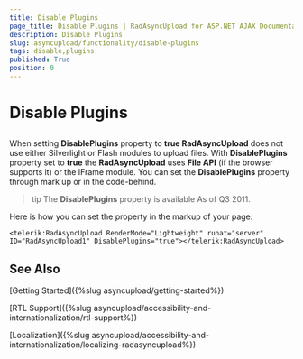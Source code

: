 ```yaml
---
title: Disable Plugins
page_title: Disable Plugins | RadAsyncUpload for ASP.NET AJAX Documentation
description: Disable Plugins
slug: asyncupload/functionality/disable-plugins
tags: disable,plugins
published: True
position: 0
---
```


# Disable Plugins

## 

When setting **DisablePlugins** property to **true RadAsyncUpload** does not use either Silverlight or Flash modules to upload files. With **DisablePlugins** property set to **true** the **RadAsyncUpload** uses **File API** (if the browser supports it) or the IFrame module. You can set the **DisablePlugins** property through mark up or in the code-behind.

>tip The **DisablePlugins** property is available As of Q3 2011.
>

Here is how you can set the property in the markup of your page:

````ASP.NET
<telerik:RadAsyncUpload RenderMode="Lightweight" runat="server" ID="RadAsyncUpload1" DisablePlugins="true"></telerik:RadAsyncUpload>
````

## See Also

[Getting Started]({%slug asyncupload/getting-started%})

[RTL Support]({%slug asyncupload/accessibility-and-internationalization/rtl-support%})

[Localization]({%slug asyncupload/accessibility-and-internationalization/localizing-radasyncupload%})
